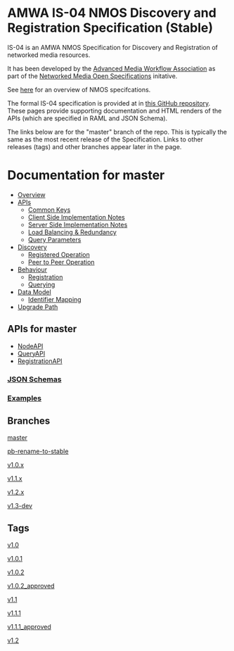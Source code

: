 # AMWA IS-04 NMOS Discovery and Registration Specification (Stable)

IS-04 is an AMWA NMOS Specification for Discovery and Registration of networked media resources.

It has been developed by the [Advanced Media Workflow Association](https://www.amwa.tv) as part of the [Networked Media Open Specifications](https://www.nmos.tv) initative.

See [here](https://amwa-tv.github.io/nmos) for an overview of NMOS specifcations.

The formal IS-04 specification is provided at in [this GitHub repository](https://github.com/AMWA-TV/nmos-discovery-registration/). These pages provide supporting documentation and HTML renders of the APIs (which are specified in RAML and JSON Schema).

The links below are for the "master" branch of the repo. This is typically the same as the most recent release of the Specification.  Links to other releases (tags) and other branches appear later in the page.

# Documentation for master

 - [Overview](branches/master/docs/1.0._Overview.md)
 - [APIs](branches/master/docs/2.0._APIs.md)
   - [Common Keys](branches/master/docs/2.1._APIs_-_Common_Keys.md)
   - [Client Side Implementation Notes](branches/master/docs/2.2._APIs_-_Client_Side_Implementation_Notes.md)
   - [Server Side Implementation Notes](branches/master/docs/2.3._APIs_-_Server_Side_Implementation_Notes.md)
   - [Load Balancing & Redundancy](branches/master/docs/2.4._APIs_-_Load_Balancing_&_Redundancy.md)
   - [Query Parameters](branches/master/docs/2.5._APIs_-_Query_Parameters.md)
 - [Discovery](branches/master/docs/3.0._Discovery.md)
   - [Registered Operation](branches/master/docs/3.1._Discovery_-_Registered_Operation.md)
   - [Peer to Peer Operation](branches/master/docs/3.2._Discovery_-_Peer_to_Peer_Operation.md)
 - [Behaviour](branches/master/docs/4.0._Behaviour.md)
   - [Registration](branches/master/docs/4.1._Behaviour_-_Registration.md)
   - [Querying](branches/master/docs/4.2._Behaviour_-_Querying.md)
 - [Data Model](branches/master/docs/5.0._Data_Model.md)
   - [Identifier Mapping](branches/master/docs/5.1._Data_Model_-_Identifier_Mapping.md)
 - [Upgrade Path](branches/master/docs/6.0._Upgrade_Path.md)

## APIs for master
 - [NodeAPI](branches/master/html-APIs/NodeAPI.html)
 - [QueryAPI](branches/master/html-APIs/QueryAPI.html)
 - [RegistrationAPI](branches/master/html-APIs/RegistrationAPI.html)

### [JSON Schemas](branches/master/html-APIs/schemas/)

### [Examples](branches/master/examples/)

## Branches

[master](branches/master/)

[pb-rename-to-stable](branches/pb-rename-to-stable/)

[v1.0.x](branches/v1.0.x/)

[v1.1.x](branches/v1.1.x/)

[v1.2.x](branches/v1.2.x/)

[v1.3-dev](branches/v1.3-dev/)

## Tags

[v1.0](tags/v1.0/)

[v1.0.1](tags/v1.0.1/)

[v1.0.2](tags/v1.0.2/)

[v1.0.2_approved](tags/v1.0.2_approved/)

[v1.1](tags/v1.1/)

[v1.1.1](tags/v1.1.1/)

[v1.1.1_approved](tags/v1.1.1_approved/)

[v1.2](tags/v1.2/)

